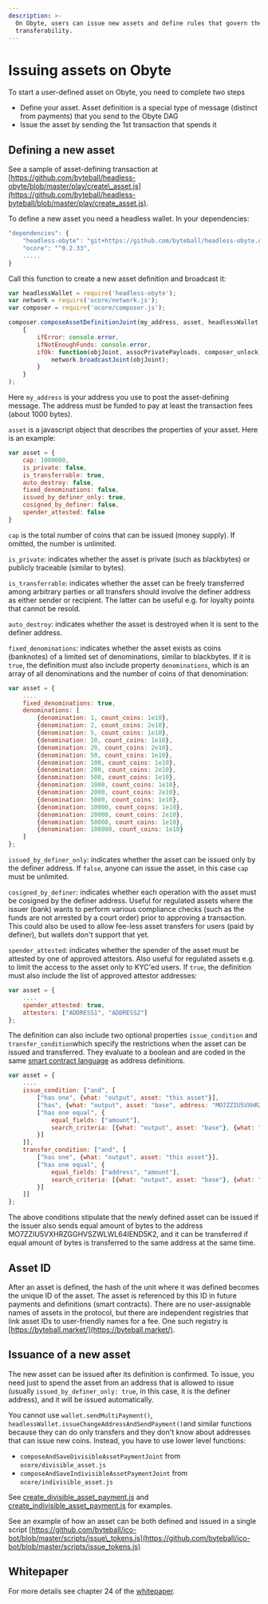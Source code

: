 ```yaml
---
description: >-
  On Obyte, users can issue new assets and define rules that govern their
  transferability.
---
```


# Issuing assets on Obyte

To start a user-defined asset on Obyte, you need to complete two steps

* Define your asset. Asset definition is a special type of message \(distinct from payments\) that you send to the Obyte DAG
* Issue the asset by sending the 1st transaction that spends it

## Defining a new asset

See a sample of asset-defining transaction at [https://github.com/byteball/headless-obyte/blob/master/play/create\_asset.js](https://github.com/byteball/headless-byteball/blob/master/play/create_asset.js).

To define a new asset you need a headless wallet. In your dependencies:

```javascript
"dependencies": {
	"headless-obyte": "git+https://github.com/byteball/headless-obyte.git",
	"ocore": "^0.2.33",
	.....
}
```

Call this function to create a new asset definition and broadcast it:

```javascript
var headlessWallet = require('headless-obyte');
var network = require('ocore/network.js');
var composer = require('ocore/composer.js');

composer.composeAssetDefinitionJoint(my_address, asset, headlessWallet.signer,
    {
        ifError: console.error,
        ifNotEnoughFunds: console.error,
        ifOk: function(objJoint, assocPrivatePayloads, composer_unlock) {
            network.broadcastJoint(objJoint);
        }
    }
);
```

Here `my_address` is your address you use to post the asset-defining message. The address must be funded to pay at least the transaction fees \(about 1000 bytes\).

`asset` is a javascript object that describes the properties of your asset. Here is an example:

```javascript
var asset = {
	cap: 1000000,
	is_private: false,
	is_transferrable: true,
	auto_destroy: false,
	fixed_denominations: false,
	issued_by_definer_only: true,
	cosigned_by_definer: false,
	spender_attested: false
}
```

`cap` is the total number of coins that can be issued \(money supply\). If omitted, the number is unlimited.

`is_private`: indicates whether the asset is private \(such as blackbytes\) or publicly traceable \(similar to bytes\).

`is_transferrable`: indicates whether the asset can be freely transferred among arbitrary parties or all transfers should involve the definer address as either sender or recipient. The latter can be useful e.g. for loyalty points that cannot be resold.

`auto_destroy`: indicates whether the asset is destroyed when it is sent to the definer address.

`fixed_denominations`: indicates whether the asset exists as coins \(banknotes\) of a limited set of denominations, similar to blackbytes. If it is `true`, the definition must also include property `denominations`, which is an array of all denominations and the number of coins of that denomination:

```javascript
var asset = {
	....
	fixed_denominations: true,
	denominations: [
		{denomination: 1, count_coins: 1e10},
		{denomination: 2, count_coins: 2e10},
		{denomination: 5, count_coins: 1e10},
		{denomination: 10, count_coins: 1e10},
		{denomination: 20, count_coins: 2e10},
		{denomination: 50, count_coins: 1e10},
		{denomination: 100, count_coins: 1e10},
		{denomination: 200, count_coins: 2e10},
		{denomination: 500, count_coins: 1e10},
		{denomination: 1000, count_coins: 1e10},
		{denomination: 2000, count_coins: 2e10},
		{denomination: 5000, count_coins: 1e10},
		{denomination: 10000, count_coins: 1e10},
		{denomination: 20000, count_coins: 2e10},
		{denomination: 50000, count_coins: 1e10},
		{denomination: 100000, count_coins: 1e10}
	]
};
```

`issued_by_definer_only`: indicates whether the asset can be issued only by the definer address. If `false`, anyone can issue the asset, in this case `cap` must be unlimited.

`cosigned_by_definer`: indicates whether each operation with the asset must be cosigned by the definer address. Useful for regulated assets where the issuer \(bank\) wants to perform various compliance checks \(such as the funds are not arrested by a court order\) prior to approving a transaction. This could also be used to allow fee-less asset transfers for users \(paid by definer\), but wallets don't support that yet. 

`spender_attested`: indicates whether the spender of the asset must be attested by one of approved attestors. Also useful for regulated assets e.g. to limit the access to the asset only to KYC'ed users. If `true`, the definition must also include the list of approved attestor addresses:

```javascript
var asset = {
	....
	spender_attested: true,
	attestors: ["ADDRESS1", "ADDRESS2"]
};
```

The definition can also include two optional properties `issue_condition` and `transfer_condition`which specify the restrictions when the asset can be issued and transferred. They evaluate to a boolean and are coded in the same [smart contract language](smart-contracts.md) as address definitions.

```javascript
var asset = {
	....
	issue_condition: ["and", [
		["has one", {what: "output", asset: "this asset"}],
		["has", {what: "output", asset: "base", address: "MO7ZZIU5VXHRZGGHVSZWLWL64IEND5K2"}],
		["has one equal", {
			equal_fields: ["amount"], 
			search_criteria: [{what: "output", asset: "base"}, {what: "output", asset: "this asset"}]
		}]
	]],
	transfer_condition: ["and", [
		["has one", {what: "output", asset: "this asset"}],
		["has one equal", {
			equal_fields: ["address", "amount"], 
			search_criteria: [{what: "output", asset: "base"}, {what: "output", asset: "this asset"}]
		}]
	]]
};
```

The above conditions stipulate that the newly defined asset can be issued if the issuer also sends equal amount of bytes to the address MO7ZZIU5VXHRZGGHVSZWLWL64IEND5K2, and it can be transferred if equal amount of bytes is transferred to the same address at the same time.

## Asset ID

After an asset is defined, the hash of the unit where it was defined becomes the unique ID of the asset. The asset is referenced by this ID in future payments and definitions \(smart contracts\). There are no user-assignable names of assets in the protocol, but there are independent registries that link asset IDs to user-friendly names for a fee. One such registry is [https://byteball.market/](https://byteball.market/).

## Issuance of a new asset

The new asset can be issued after its definition is confirmed. To issue, you need just to spend the asset from an address that is allowed to issue \(usually `issued_by_definer_only: true`, in this case, it is the definer address\), and it will be issued automatically.

You cannot use `wallet.sendMultiPayment()`, `headlessWallet.issueChangeAddressAndSendPayment()`and similar functions because they can do only transfers and they don't know about addresses that can issue new coins. Instead, you have to use lower level functions:

* `composeAndSaveDivisibleAssetPaymentJoint` from `ocore/divisible_asset.js`
* `composeAndSaveIndivisibleAssetPaymentJoint` from `ocore/indivisible_asset.js`

See [create\_divisible\_asset\_payment.js](https://github.com/byteball/headless-byteball/blob/master/play/create_divisible_asset_payment.js) and [create\_indivisible\_asset\_payment.js](https://github.com/byteball/headless-byteball/blob/master/play/create_indivisible_asset_payment.js) for examples.

See an example of how an asset can be both defined and issued in a single script [https://github.com/byteball/ico-bot/blob/master/scripts/issue\_tokens.js](https://github.com/byteball/ico-bot/blob/master/scripts/issue_tokens.js)

## Whitepaper

For more details see chapter 24 of the [whitepaper](https://byteball.org/Byteball.pdf).


